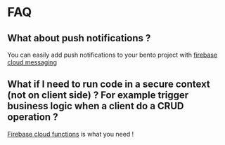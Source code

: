# FAQ

## What about push notifications ?

You can easily add push notifications to your bento project with [firebase cloud messaging](https://firebase.google.com/docs/cloud-messaging/)

## What if I need to run code in a secure context (not on client side) ? For example trigger business logic when a client do a CRUD operation ?

[Firebase cloud functions](https://firebase.google.com/docs/functions/) is what you need !
